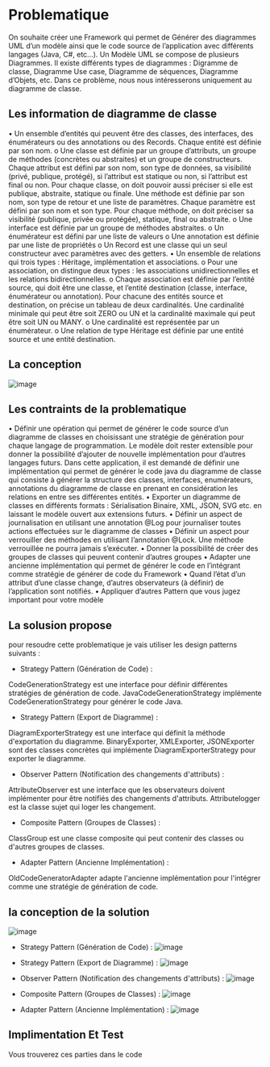 # Problematique
On souhaite créer une Framework qui permet de Générer des diagrammes UML d’un modèle ainsi que
le code source de l’application avec différents langages (Java, C#, etc...).
Un Modèle UML se compose de plusieurs Diagrammes. Il existe différents types de diagrammes :
Digramme de classe, Diagramme Use case, Diagramme de séquences, Diagramme d’Objets, etc. Dans
ce problème, nous nous intéresserons uniquement au diagramme de classe.
## Les information de diagramme de classe
• Un ensemble d’entités qui peuvent être des classes, des interfaces, des énumérateurs ou des
annotations ou des Records. Chaque entité est définie par son nom.
    o Une classe est définie par un groupe d’attributs, un groupe de méthodes (concrètes
ou abstraites) et un groupe de constructeurs. Chaque attribut est défini par son nom,
son type de données, sa visibilité (privé, publique, protégé), si l’attribut est statique
ou non, si l’attribut est final ou non. Pour chaque classe, on doit pouvoir aussi préciser
si elle est publique, abstraite, statique ou finale. Une méthode est définie par son
nom, son type de retour et une liste de paramètres. Chaque paramètre est défini par
son nom et son type. Pour chaque méthode, on doit préciser sa visibilité (publique,
privée ou protégée), statique, final ou abstraite.
    o Une interface est définie par un groupe de méthodes abstraites.
    o Un énumérateur est défini par une liste de valeurs
    o Une annotation est définie par une liste de propriétés
    o Un Record est une classe qui un seul constructeur avec paramètres avec des getters.
• Un ensemble de relations qui trois types : Héritage, implémentation et associations.
    o Pour une association, on distingue deux types : les associations unidirectionnelles et
les relations bidirectionnelles.
    o Chaque association est définie par l’entité source, qui doit être une classe, et l’entité
destination (classe, interface, énumérateur ou annotation). Pour chacune des entités
source et destination, on précise un tableau de deux cardinalités. Une cardinalité
minimale qui peut être soit ZERO ou UN et la cardinalité maximale qui peut être soit
UN ou MANY.
    o Une cardinalité est représentée par un énumérateur.
    o Une relation de type Héritage est définie par une entité source et une entité
destination.
## La conception
![image](https://github.com/ahmederaoui/Design-Patterns/assets/96418903/4cb7eb85-e9bc-472a-8160-9ee2aee052a5)
## Les contraints de la problematique 
• Définir une opération qui permet de générer le code source d’un diagramme de classes en
choisissant une stratégie de génération pour chaque langage de programmation. Le modèle
doit rester extensible pour donner la possibilité d’ajouter de nouvelle implémentation pour
d’autres langages futurs. Dans cette application, il est demandé de définir une implémentation
qui permet de générer le code java du diagramme de classe qui consiste à générer la structure
des classes, interfaces, enumérateurs, annotations du diagramme de classe en prenant en
considération les relations en entre ses différentes entités.
• Exporter un diagramme de classes en différents formats : Sérialisation Binaire, XML, JSON, SVG
etc. en laissant le modèle ouvert aux extensions futurs.
• Définir un aspect de journalisation en utilisant une annotation @Log pour journaliser toutes
actions effectuées sur le diagramme de classes
• Définir un aspect pour verrouiller des méthodes en utilisant l’annotation @Lock. Une méthode
verrouillée ne pourra jamais s’exécuter.
• Donner la possibilité de créer des groupes de classes qui peuvent contenir d’autres groupes
• Adapter une ancienne implémentation qui permet de générer le code en l’intégrant comme
stratégie de générer de code du Framework
• Quand l’état d’un attribut d’une classe change, d’autres observateurs (à définir) de
l’application sont notifiés.
• Appliquer d’autres Pattern que vous jugez important pour votre modèle
## La solusion propose
pour resoudre cette problematique je vais utiliser les design patterns suivants :

- Strategy Pattern (Génération de Code) :

CodeGenerationStrategy est une interface pour définir différentes stratégies de génération de code.
JavaCodeGenerationStrategy implémente CodeGenerationStrategy pour générer le code Java.

- Strategy Pattern (Export de Diagramme) :

DiagramExporterStrategy est une interface qui définit la méthode d'exportation du diagramme.
BinaryExporter, XMLExporter, JSONExporter sont des classes concrètes qui implémente DiagramExporterStrategy pour exporter le diagramme.

- Observer Pattern (Notification des changements d'attributs) :

AttributeObserver est une interface que les observateurs doivent implémenter pour être notifiés des changements d'attributs.
Attributelogger est la classe sujet qui loger les changement.

- Composite Pattern (Groupes de Classes) :

ClassGroup est une classe composite qui peut contenir des classes ou d'autres groupes de classes.

- Adapter Pattern (Ancienne Implémentation) :

OldCodeGeneratorAdapter adapte l'ancienne implémentation pour l'intégrer comme une stratégie de génération de code.
## la conception de la solution
![image](https://github.com/ahmederaoui/Design-Patterns/assets/96418903/26efc6dd-dfe6-4ddd-8677-bc670234c63e)
- Strategy Pattern (Génération de Code) :
![image](https://github.com/ahmederaoui/Design-Patterns/assets/96418903/6492e7ab-791e-444b-9d98-e641f1e394f5)

- Strategy Pattern (Export de Diagramme) :
![image](https://github.com/ahmederaoui/Design-Patterns/assets/96418903/987c4a00-9c71-4e59-a851-1a9737978771)

- Observer Pattern (Notification des changements d'attributs) :
![image](https://github.com/ahmederaoui/Design-Patterns/assets/96418903/226cad59-1930-495d-aa72-edca5486736c)

- Composite Pattern (Groupes de Classes) :
![image](https://github.com/ahmederaoui/Design-Patterns/assets/96418903/1eef9f4d-736f-4d89-a621-8839641f9863)

- Adapter Pattern (Ancienne Implémentation) :
![image](https://github.com/ahmederaoui/Design-Patterns/assets/96418903/0cc4834a-bd47-4106-8b2f-86eb36b3e511)
## Implimentation Et Test
Vous trouverez ces parties dans le code 
